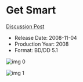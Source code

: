 # Get Smart

[Discussion Post](https://www.avsforum.com/threads/bass-eq-for-filtered-movies.2995212/post-58207786)

* Release Date: 2008-11-04
* Production Year: 2008
* Format: BD/DD 5.1

![img 0](https://i.imgur.com/dDYzNeo.jpg)

![img 1](https://i.imgur.com/GuuZbiN.png)

